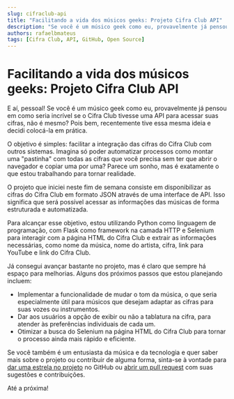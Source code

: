 ```yaml
---
slug: cifraclub-api
title: "Facilitando a vida dos músicos geeks: Projeto Cifra Club API"
description: "Se você é um músico geek como eu, provavelmente já pensou em como seria incrível se o Cifra Club tivesse uma API para acessar suas cifras, não é mesmo? Pois bem, recentemente tive essa mesma ideia e decidi colocá-la em prática."
authors: rafaelbmateus
tags: [Cifra Club, API, GitHub, Open Source]
---
```


# Facilitando a vida dos músicos geeks: Projeto Cifra Club API

E aí, pessoal! Se você é um músico geek como eu, provavelmente já pensou em como seria incrível
se o Cifra Club tivesse uma API para acessar suas cifras, não é mesmo?
Pois bem, recentemente tive essa mesma ideia e decidi colocá-la em prática.

O objetivo é simples: facilitar a integração das cifras do Cifra Club com outros sistemas.
Imagina só poder automatizar processos como montar uma "pastinha" com todas as cifras que
você precisa sem ter que abrir o navegador e copiar uma por uma?
Parece um sonho, mas é exatamente o que estou trabalhando para tornar realidade.

O projeto que iniciei neste fim de semana consiste em disponibilizar as cifras
do Cifra Club em formato JSON através de uma interface de API.
Isso significa que será possível acessar as informações das músicas de forma estruturada e automatizada.

Para alcançar esse objetivo, estou utilizando Python como linguagem de programação,
com Flask como framework na camada HTTP e Selenium para interagir com a página HTML
do Cifra Club e extrair as informações necessárias, como nome da música, nome do artista,
cifra, link para YouTube e link do Cifra Club.

Já consegui avançar bastante no projeto, mas é claro que sempre há espaço para melhorias.
Alguns dos próximos passos que estou planejando incluem:

- Implementar a funcionalidade de mudar o tom da música, o que seria especialmente útil para músicos que desejam adaptar as cifras para suas vozes ou instrumentos.
- Dar aos usuários a opção de exibir ou não a tablatura na cifra, para atender às preferências individuais de cada um.
- Otimizar a busca do Selenium na página HTML do Cifra Club para tornar o processo ainda mais rápido e eficiente.

Se você também é um entusiasta da música e da tecnologia e quer saber mais sobre o projeto ou contribuir
de alguma forma, sinta-se à vontade para
[dar uma estrela no projeto](https://github.com/code4music/cifraclub-api)
no GitHub ou
[abrir um pull request](https://github.com/code4music/cifraclub-api/pulls)
com suas sugestões e contribuições.

Até a próxima!
